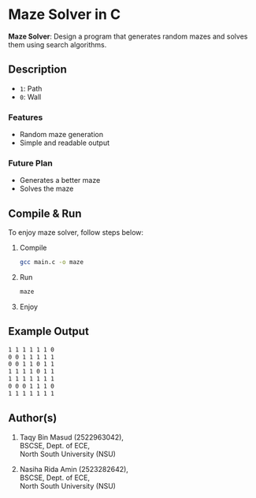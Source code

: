 # Maze Solver in C

**Maze Solver**: Design a program that generates random mazes and solves them using search algorithms.

## Description

- `1`: Path
- `0`: Wall

### Features

- Random maze generation
- Simple and readable output

### Future Plan

- Generates a better maze
- Solves the maze

## Compile & Run

To enjoy maze solver, follow steps below:
1. Compile
    ```bash
    gcc main.c -o maze
    ```
2. Run
    ```bash
    maze
    ```
3. Enjoy

## Example Output

```bash
1 1 1 1 1 1 0 
0 0 1 1 1 1 1 
0 0 1 1 0 1 1 
1 1 1 1 0 1 1 
1 1 1 1 1 1 1 
0 0 0 1 1 1 0 
1 1 1 1 1 1 1
```

## Author(s)
1.  Taqy Bin Masud (2522963042), <br/>
    BSCSE, Dept. of ECE, <br/>
    North South University (NSU)

2.  Nasiha Rida Amin (2523282642), <br/>
    BSCSE, Dept. of ECE, <br/>
    North South University (NSU)

